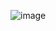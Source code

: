 ![image](https://user-images.githubusercontent.com/106491133/170891206-dafc5bef-ba78-4d60-8eb8-fc4a97793c1e.png)
